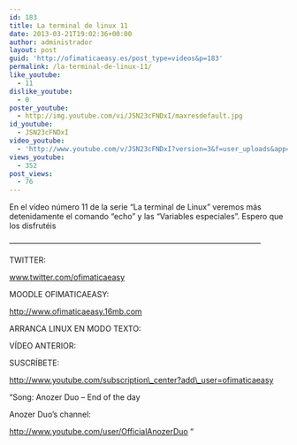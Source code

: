 ```yaml
---
id: 183
title: La terminal de linux 11
date: 2013-03-21T19:02:36+00:00
author: administrador
layout: post
guid: 'http://ofimaticaeasy.es/post_type=videos&p=183'
permalink: /la-terminal-de-linux-11/
like_youtube:
  - 11
dislike_youtube:
  - 0
poster_youtube:
  - http://img.youtube.com/vi/JSN23cFNDxI/maxresdefault.jpg
id_youtube:
  - JSN23cFNDxI
video_youtube:
  - 'http://www.youtube.com/v/JSN23cFNDxI?version=3&f=user_uploads&app=youtube_gdata'
views_youtube:
  - 352
post_views:
  - 76
---
```

En el vídeo número 11 de la serie &#8220;La terminal de Linux&#8221; veremos más detenidamente el comando &#8220;echo&#8221; y las &#8220;Variables especiales&#8221;. Espero que los disfrutéis

&#8212;&#8212;&#8212;&#8212;&#8212;&#8212;&#8212;&#8212;&#8212;&#8212;&#8212;&#8212;&#8212;&#8212;&#8212;&#8212;&#8212;&#8212;&#8212;&#8212;&#8212;&#8212;&#8212;&#8212;&#8212;&#8212;&#8212;&#8212;&#8212;&#8212;&#8212;&#8212;&#8211;

TWITTER:
  
www.twitter.com/ofimaticaeasy

MOODLE OFIMATICAEASY:

http://www.ofimaticaeasy.16mb.com

ARRANCA LINUX EN MODO TEXTO:



VÍDEO ANTERIOR:



SUSCRÍBETE:

http://www.youtube.com/subscription\_center?add\_user=ofimaticaeasy

&#8220;Song: Anozer Duo &#8211; End of the day
  
Anozer Duo&#8217;s channel:
  
http://www.youtube.com/user/OfficialAnozerDuo &#8220;